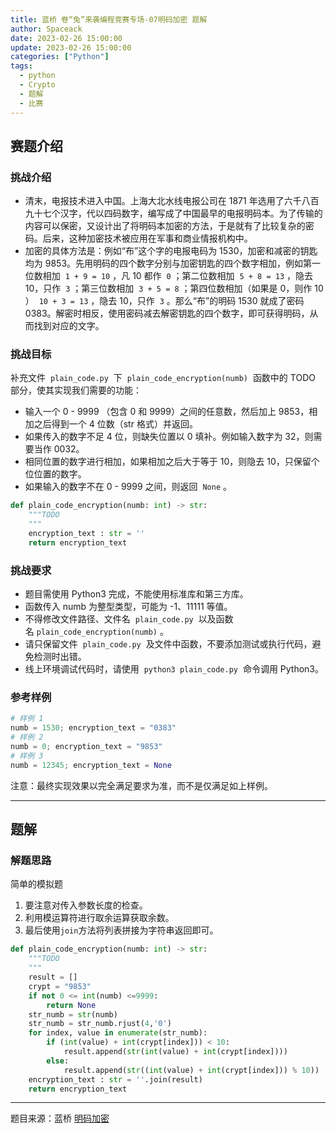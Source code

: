 ```yaml
---
title: 蓝桥 卷“兔”来袭编程竞赛专场-07明码加密 题解
author: Spaceack
date: 2023-02-26 15:00:00
update: 2023-02-26 15:00:00
categories: ["Python"]
tags: 
  - python
  - Crypto
  - 题解
  - 比赛
---
```

## 赛题介绍

### 挑战介绍

- 清末，电报技术进入中国。上海大北水线电报公司在 1871 年选用了六千八百九十七个汉字，代以四码数字，编写成了中国最早的电报明码本。为了传输的内容可以保密，又设计出了将明码本加密的方法，于是就有了比较复杂的密码。后来，这种加密技术被应用在军事和商业情报机构中。  
- 加密的具体方法是：例如“布”这个字的电报电码为 1530，加密和减密的钥匙均为 9853。先用明码的四个数字分别与加密钥匙的四个数字相加，例如第一位数相加  `1 + 9 = 10` ，凡 10 都作  `0` ；第二位数相加  `5 + 8 = 13` ，隐去 10，只作  `3` ；第三位数相加  `3 + 5 = 8` ；第四位数相加（如果是 0，则作 10 ）  `10 + 3 = 13` ，隐去 10，只作  `3` 。那么“布”的明码 1530 就成了密码 0383。解密时相反，使用密码减去解密钥匙的四个数字，即可获得明码，从而找到对应的文字。  

### 挑战目标

补充文件  `plain_code.py`  下  `plain_code_encryption(numb)`  函数中的 TODO 部分，使其实现我们需要的功能：

- 输入一个 0 - 9999 （包含 0 和 9999）之间的任意数，然后加上 9853，相加之后得到一个 4 位数（str 格式）并返回。
- 如果传入的数字不足 4 位，则缺失位置以 0 填补。例如输入数字为 32，则需要当作 0032。
- 相同位置的数字进行相加，如果相加之后大于等于 10，则隐去 10，只保留个位位置的数字。
- 如果输入的数字不在 0 - 9999 之间，则返回  `None` 。

```python
def plain_code_encryption(numb: int) -> str:
    """TODO
    """
    encryption_text : str = ''
    return encryption_text
```

### 挑战要求

- 题目需使用 Python3 完成，不能使用标准库和第三方库。
- 函数传入 numb 为整型类型，可能为 -1、11111 等值。
- 不得修改文件路径、文件名  `plain_code.py`  以及函数名 `plain_code_encryption(numb)` 。
- 请只保留文件  `plain_code.py`  及文件中函数，不要添加测试或执行代码，避免检测时出错。
- 线上环境调试代码时，请使用  `python3 plain_code.py`  命令调用 Python3。

### 参考样例

```python
# 样例 1
numb = 1530; encryption_text = "0383"
# 样例 2
numb = 0; encryption_text = "9853"
# 样例 3
numb = 12345; encryption_text = None
```

注意：最终实现效果以完全满足要求为准，而不是仅满足如上样例。

---

## 题解

### 解题思路

简单的模拟题

1. 要注意对传入参数长度的检查。
2. 利用模运算符进行取余运算获取余数。
3. 最后使用`join`方法将列表拼接为字符串返回即可。

```python
def plain_code_encryption(numb: int) -> str:
    """TODO
    """
    result = []
    crypt = "9853"
    if not 0 <= int(numb) <=9999:
        return None
    str_numb = str(numb)
    str_numb = str_numb.rjust(4,'0')
    for index, value in enumerate(str_numb):
        if (int(value) + int(crypt[index])) < 10:
            result.append(str(int(value) + int(crypt[index])))
        else:
            result.append(str((int(value) + int(crypt[index])) % 10))
    encryption_text : str = ''.join(result)
    return encryption_text
```

---

题目来源：蓝桥 [明码加密](https://www.lanqiao.cn/problems/2401/learning/?contest_id=83)
